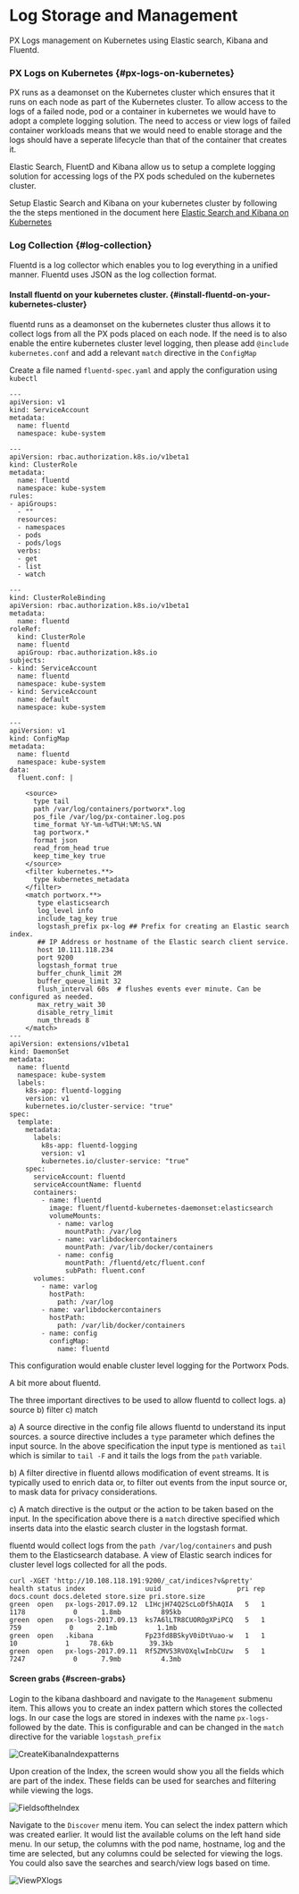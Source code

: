 # Log Storage and Management

PX Logs management on Kubernetes using Elastic search, Kibana and Fluentd.

### PX Logs on Kubernetes {#px-logs-on-kubernetes}

PX runs as a deamonset on the Kubernetes cluster which ensures that it runs on each node as part of the Kubernetes cluster. To allow access to the logs of a failed node, pod or a container in kubernetes we would have to adopt a complete logging solution. The need to access or view logs of failed container workloads means that we would need to enable storage and the logs should have a seperate lifecycle than that of the container that creates it.

Elastic Search, FluentD and Kibana allow us to setup a complete logging solution for accessing logs of the PX pods scheduled on the kubernetes cluster.

Setup Elastic Search and Kibana on your kubernetes cluster by following the the steps mentioned in the document here [Elastic Search and Kibana on Kubernetes](https://docs.portworx.com/scheduler/kubernetes/elasticstack-kibana-k8s.html)

### Log Collection {#log-collection}

Fluentd is a log collector which enables you to log everything in a unified manner. Fluentd uses JSON as the log collection format.

#### Install fluentd on your kubernetes cluster. {#install-fluentd-on-your-kubernetes-cluster}

fluentd runs as a deamonset on the kubernetes cluster thus allows it to collect logs from all the PX pods placed on each node. If the need is to also enable the entire kubernetes cluster level logging, then please add `@include kubernetes.conf` and add a relevant `match` directive in the `ConfigMap`

Create a file named `fluentd-spec.yaml` and apply the configuration using `kubectl`

```text
---
apiVersion: v1
kind: ServiceAccount
metadata:
  name: fluentd
  namespace: kube-system

---
apiVersion: rbac.authorization.k8s.io/v1beta1
kind: ClusterRole
metadata:
  name: fluentd
  namespace: kube-system
rules:
- apiGroups:
  - ""
  resources:
  - namespaces
  - pods
  - pods/logs
  verbs:
  - get
  - list
  - watch

---
kind: ClusterRoleBinding
apiVersion: rbac.authorization.k8s.io/v1beta1
metadata:
  name: fluentd
roleRef:
  kind: ClusterRole
  name: fluentd
  apiGroup: rbac.authorization.k8s.io
subjects:
- kind: ServiceAccount
  name: fluentd
  namespace: kube-system
- kind: ServiceAccount
  name: default
  namespace: kube-system   

---
apiVersion: v1
kind: ConfigMap
metadata:
  name: fluentd
  namespace: kube-system
data:
  fluent.conf: |

    <source>
      type tail
      path /var/log/containers/portworx*.log
      pos_file /var/log/px-container.log.pos
      time_format %Y-%m-%dT%H:%M:%S.%N
      tag portworx.*
      format json
      read_from_head true
      keep_time_key true
    </source>
    <filter kubernetes.**>
      type kubernetes_metadata
    </filter>
    <match portworx.**>
       type elasticsearch
       log_level info
       include_tag_key true
       logstash_prefix px-log ## Prefix for creating an Elastic search index. 
       ## IP Address or hostname of the Elastic search client service. 
       host 10.111.118.234
       port 9200
       logstash_format true
       buffer_chunk_limit 2M
       buffer_queue_limit 32
       flush_interval 60s  # flushes events ever minute. Can be configured as needed. 
       max_retry_wait 30 
       disable_retry_limit
       num_threads 8
    </match>
---
apiVersion: extensions/v1beta1
kind: DaemonSet
metadata:
  name: fluentd
  namespace: kube-system
  labels:
    k8s-app: fluentd-logging
    version: v1
    kubernetes.io/cluster-service: "true"
spec:
  template:
    metadata:
      labels:
        k8s-app: fluentd-logging
        version: v1
        kubernetes.io/cluster-service: "true"
    spec:
      serviceAccount: fluentd
      serviceAccountName: fluentd
      containers:
        - name: fluentd
          image: fluent/fluentd-kubernetes-daemonset:elasticsearch
          volumeMounts:
            - name: varlog
              mountPath: /var/log
            - name: varlibdockercontainers
              mountPath: /var/lib/docker/containers
            - name: config
              mountPath: /fluentd/etc/fluent.conf
              subPath: fluent.conf
      volumes:
        - name: varlog
          hostPath:
            path: /var/log
        - name: varlibdockercontainers
          hostPath:
            path: /var/lib/docker/containers
        - name: config
          configMap:
            name: fluentd
```

This configuration would enable cluster level logging for the Portworx Pods.

A bit more about fluentd.

The three important directives to be used to allow fluentd to collect logs. a\) source b\) filter c\) match

a\) A source directive in the config file allows fluentd to understand its input sources. a source directive includes a `type` parameter which defines the input source. In the above specification the input type is mentioned as `tail` which is similar to `tail -F` and it tails the logs from the `path` variable.

b\) A filter directive in fluentd allows modification of event streams. It is typically used to enrich data or, to filter out events from the input source or, to mask data for privacy considerations.

c\) A match directive is the output or the action to be taken based on the input. In the specification above there is a `match` directive specified which inserts data into the elastic search cluster in the logstash format.

fluentd would collect logs from the `path /var/log/containers` and push them to the Elasticsearch database. A view of Elastic search indices for cluster level logs collected for all the pods.

```text
curl -XGET 'http://10.108.118.191:9200/_cat/indices?v&pretty'
health status index               uuid                   pri rep docs.count docs.deleted store.size pri.store.size
green  open   px-logs-2017.09.12  LIHcjH74Q2ScLoDf5hAQIA   5   1       1178            0      1.8mb          895kb
green  open   px-logs-2017.09.13  ks7A6lLTR8CUOROgXPiPCQ   5   1        759            0      2.1mb          1.1mb
green  open   .kibana             Fp23fd8BSkyV0iDtVuao-w   1   1         10            1     78.6kb         39.3kb
green  open   px-logs-2017.09.11  Rf5ZMV53RVOXqlwInbCUzw   5   1       7247            0      7.9mb          4.3mb
```

#### Screen grabs {#screen-grabs}

Login to the kibana dashboard and navigate to the `Management` submenu item. This allows you to create an index pattern which stores the collected logs. In our case the logs are stored in indexes with the name `px-logs-` followed by the date. This is configurable and can be changed in the `match` directive for the variable `logstash_prefix`

![CreateKibanaIndexpatterns](https://docs.portworx.com/images/kibana-px-index-pattern.png)

Upon creation of the Index, the screen would show you all the fields which are part of the index. These fields can be used for searches and filtering while viewing the logs.

![FieldsoftheIndex](https://docs.portworx.com/images/px-logs-fields.png)

Navigate to the `Discover` menu item. You can select the index pattern which was created earlier. It would list the available colums on the left hand side menu. In our setup, the columns with the pod name, hostname, log and the time are selected, but any columns could be selected for viewing the logs. You could also save the searches and search/view logs based on time.

![ViewPXlogs](https://docs.portworx.com/images/view-px-logs.png)

